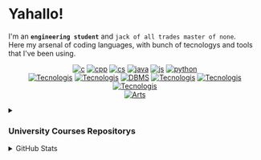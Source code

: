 <!-- ** Raven's Soul **
<p align="center">
   <img src="" alt="Raven's Soul"/>
</p>
-->
# Yahallo!
I'm an **`engineering student`** and `jack of all trades master of none`.<br>
Here my arsenal of coding languages, with bunch of tecnologys and tools that I've been using.
<!-- ***C/C++/C#/Java/JavaScript -ish Developer*** -->

<!--[![php](https://skillicons.dev/icons?i=php)]() -->
<!-- [![Coding Languages](https://skillicons.dev/icons?i=c,cpp,cs,java,js,python,php)]()-->
<!--[![Tecnologis](https://skillicons.dev/icons?i=bash,git,cmake,postman,nodejs,react,replit)]()-->
<div align="center">
   
[![c](https://skillicons.dev/icons?i=c)](https://github.com/Raven-s-Soul/Data-Structures-and-Algorithms)
[![cpp](https://skillicons.dev/icons?i=cpp)]()
[![cs](https://skillicons.dev/icons?i=cs)]()
[![java](https://skillicons.dev/icons?i=java)](https://github.com/Raven-s-Soul/OOP-ObjectOrientedProgramming)
[![js](https://skillicons.dev/icons?i=js)]()
[![python](https://skillicons.dev/icons?i=python)]()</br>
[![Tecnologis](https://skillicons.dev/icons?i=unreal)](https://www.unrealengine.com)
[![Tecnologis](https://skillicons.dev/icons?i=unity)](https://unity.com/)
[![DBMS](https://skillicons.dev/icons?i=mysql,mongodb)](https://en.wikipedia.org/wiki/Database) 
[![Tecnologis](https://skillicons.dev/icons?i=react)](https://react.dev/)
[![Tecnologis](https://skillicons.dev/icons?i=postman)](https://www.postman.com/)
[![Tecnologis](https://skillicons.dev/icons?i=cmake)](https://cmake.org/)</br>
[![Arts](https://skillicons.dev/icons?i=ps,ae,pr,ai,blender)]()
<!-- [![University](https://skillicons.dev/icons?i=matlab)]() -->
</div>





<!-- University Courses Repositorys -->

<details>
<summary><h3>University Courses Repositorys</h3></summary>
 
<p align="center" >
   <!-- <img align="center" alt = "" src="https://github-readme-stats.vercel.app/api/pin/?username=raven-s-soul&hide=html,&hide_border=true&theme=github_dark&repo="> -->
   <img align="center" alt = "Data-Structures-and-Algorithms" src="https://github-readme-stats.vercel.app/api/pin/?username=raven-s-soul&hide=html,&hide_border=true&theme=github_dark&repo=Data-Structures-and-Algorithms">
   <img align="center" alt = "OOP-ObjectOrientedProgramming" src="https://github-readme-stats.vercel.app/api/pin/?username=raven-s-soul&hide=html,&hide_border=true&theme=github_dark&repo=OOP-ObjectOrientedProgramming"> 
   <img align="center" alt = "SistemiOperativi" src="https://github-readme-stats.vercel.app/api/pin/?username=raven-s-soul&hide=html,&hide_border=true&theme=github_dark&repo=SistemiOperativi">
   <img align="center" alt = "Basi di dati" src="https://github-readme-stats.vercel.app/api/pin/?username=raven-s-soul&hide=html,&hide_border=true&theme=github_dark&repo=Basi-di-dati">
   <img align="center" alt = "IT-Fundamentals" src="https://github-readme-stats.vercel.app/api/pin/?username=raven-s-soul&hide=html,&hide_border=true&theme=github_dark&repo=IT-Fundamentals">
   <img align="center" alt = "Mobile-Computing" src="https://github-readme-stats.vercel.app/api/pin/?username=raven-s-soul&hide=html,&hide_border=true&theme=github_dark&repo=Mobile-Computing">
   
</p>
</details>



<!-- Grafica statistiche -->
<details>
<summary>GitHub Stats</summary>
<p align="center" >
   <img align="center" alt = "GitHub Stats" src="https://github-readme-stats.vercel.app/api?username=raven-s-soul&hide_border=true&show_icons=true&theme=github_dark">
   <img align="center" alt = "Top Language" src="https://github-readme-stats.vercel.app/api/top-langs/?username=raven-s-soul&hide=html,&hide_border=true&theme=github_dark">
</p>
</details>



<!--
- About: 
- Blog: 
- Telegram: [@Raven_s_Soul](https://t.me/Raven_s_Soul) 
- Discord: - 
- GameDev/Design Portfolio: [Link](https://raven-s-soul.github.io/portfolio/) -->
<!-- - Email: [sariotedesco@gmail.com](mailto:sariotedesco@gmail.com)-->
